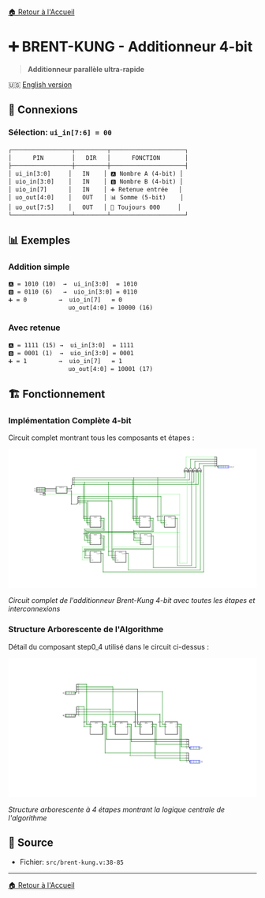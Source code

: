 [🏠 Retour à l'Accueil](../README_FR.md)

# ➕ BRENT-KUNG - Additionneur 4-bit

> **Additionneur parallèle ultra-rapide**

🇺🇸 [English version](brent-kung.md)

## 🔌 Connexions

### Sélection: `ui_in[7:6] = 00`

```
┌─────────────────┬─────────┬─────────────────────┐
│      PIN        │   DIR   │      FONCTION       │
├─────────────────┼─────────┼─────────────────────┤
│ ui_in[3:0]     │   IN    │ 🅰️ Nombre A (4-bit) │
│ uio_in[3:0]    │   IN    │ 🅱️ Nombre B (4-bit) │
│ uio_in[7]      │   IN    │ ➕ Retenue entrée   │
│ uo_out[4:0]    │   OUT   │ 📊 Somme (5-bit)    │
│ uo_out[7:5]    │   OUT   │ 🚫 Toujours 000     │
└─────────────────┴─────────┴─────────────────────┘
```

## 📊 Exemples

### Addition simple
```
🅰️ = 1010 (10)  →  ui_in[3:0]  = 1010
🅱️ = 0110 (6)   →  uio_in[3:0] = 0110  
➕ = 0         →  uio_in[7]   = 0
                 uo_out[4:0] = 10000 (16)
```

### Avec retenue
```
🅰️ = 1111 (15) →  ui_in[3:0]  = 1111
🅱️ = 0001 (1)  →  uio_in[3:0] = 0001
➕ = 1         →  uio_in[7]   = 1
                 uo_out[4:0] = 10001 (17)
```


## 🏗️ Fonctionnement

### Implémentation Complète 4-bit
Circuit complet montrant tous les composants et étapes :

![Implémentation 4-bit](brent4.png)

*Circuit complet de l'additionneur Brent-Kung 4-bit avec toutes les étapes et interconnexions*

### Structure Arborescente de l'Algorithme
Détail du composant step0_4 utilisé dans le circuit ci-dessus :

![Étapes Algorithme Brent-Kung](step0_4.png)

*Structure arborescente à 4 étapes montrant la logique centrale de l'algorithme*

## 📂 Source
- Fichier: `src/brent-kung.v:38-85`

---
[🏠 Retour à l'Accueil](../README_FR.md)